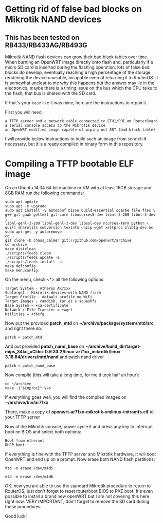 # Getting rid of false bad blocks on Mikrotik NAND devices
## This has been tested on RB433/RB433AG/RB493G

Mikrotik NAND flash devices can grow their bad block tables over time.
When burning an OpenWRT image directly onto flash and, particularly if a micro SD card is inserted during the flashing operation, lots of false bad blocks do develop, eventually reaching a high percentage of the storage, rendering the device unusable, incapable even of returning it to RouterOS. It is somewhat unclear to me why this happens but the answer may lie in the electronics, maybe there is a timing issue on the bus which the CPU talks to the flash, that bus is shared with the SD card.

If that's your case like it was mine, here are the instructions to repair it.

First you will need:
```
a TFTP server and a network cable connected to ETH1/POE on RouterBoard
a serial console access to the Mikrotik device
an OpenWRT modified image capable of wiping out BBT (bad block table)
```

I will provide bellow instructions to build such an image from scratch if necessary, but it is already compiled in binary form in this repository.

# Compiling a TFTP bootable ELF image
On an Ubuntu 14.04 64 bit machine or VM with at least 16GB storage and 8GB RAM run the following commands:
```
sudo apt update 
sudo apt -y upgrade
sudo apt install -y autoconf bison build-essential ccache file flex \
g++ git gawk gettext git-core libncurses5-dev libnl-3-200 libnl-3-dev \
libnl-genl-3-200 libnl-genl-3-dev libssl-dev ncurses-term python \
quilt sharutils subversion texinfo unzip wget xsltproc zlib1g-dev bc
sudo apt-get -y autoremove
cd ~
git clone -b chaos_calmer git://github.com/openwrt/archive
cd archive
make distclean
./scripts/feeds clean
./scripts/feeds update -a
./scripts/feeds install -a
make defconfig
make menuconfig
```
On the menu, check <*> all the following options:
```
Target System - Atheros AR7xxx
Subtarget - Mikrotik devices with NAND flash
Target Profile - default profile no WiFi
Target Images - ramdisk, tar.gz e squashfs
Base System = +ca-certificate
Network / File Transfer = +wget
Utilities = +rbcfg
```
Now put the provided **patch_mtd** on **~/archive/package/system/mtd/src** and right there do:
```
patch < patch_mtd
```
And put provided **patch_nand_base** on **~/archive/build_dir/target-mips_34kc_uClibc-0.9.33.2/linux-ar71xx_mikrotik/linux-3.18.84/drivers/mtd/nand** and patch nand driver
```
patch < patch_nand_base
```

Now compile (this will take a long time, for me it took half an hour):
```
cd ~/archive 
make -j"${nproc}" V=s
```
If everything goes well, you will find the compiled images on **~/archive/bin/ar71xx**

There, make a copy of **openwrt-ar71xx-mikrotik-vmlinux-initramfs.elf** to your TFTP server

Now at the Mikrotik console, power cycle it and press any key to interrupt boot on BIOS and select both options:
```
Boot from ethernet
DHCP boot
```
If everything is fine with the TFTP server and Mikrotik hardware, it will boot OpenWRT and end up on a prompt.
Now erase both NAND flash partitions:
```
mtd -n erase /dev/mtd5

mtd -n erase /dev/mtd6
```
OK, now you are able to use the standard Mikrotik procedure to return to RouterOS, just don't forget to reset routerboot BIOS to PXE boot. It's even possible to install a brand new openWRT but I am not covering this here right now. VERY IMPORTANT, don't forget to remove the SD card during these procedures.

Good luck!
